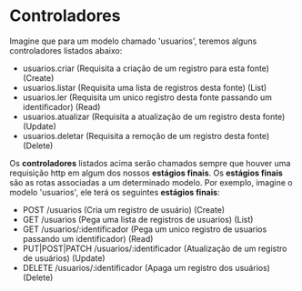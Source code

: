 # Controladores

Imagine que para um modelo chamado 'usuarios', teremos alguns controladores listados abaixo:

 - usuarios.criar     (Requisita a criação de um registro para esta fonte)                (Create)
 - usuarios.listar    (Requisita uma lista de registros desta fonte)                      (List)
 - usuarios.ler       (Requisita um unico registro desta fonte passando um identificador) (Read)
 - usuarios.atualizar (Requisita a atualização de um registro desta fonte)                (Update)
 - usuarios.deletar   (Requisita a remoção de um registro desta fonte)                    (Delete)

Os **controladores** listados acima serão chamados sempre que houver uma requisição http em algum dos nossos **estágios finais**.
Os **estágios finais** são as rotas associadas a um determinado modelo. Por exemplo, imagine o modelo 'usuarios', ele
terá os seguintes **estágios finais**:
 
- POST /usuarios                  (Cria um registro de usuário)                                  (Create)
- GET /usuarios                   (Pega uma lista de registros de usuarios)                      (List)
- GET /usuarios/:identificador    (Pega um unico registro de usuarios passando um identificador) (Read)
- PUT|POST|PATCH /usuarios/:identificador    (Atualização de um registro de usuários)            (Update)
- DELETE /usuarios/:identificador (Apaga um registro dos usuários)                               (Delete)
